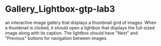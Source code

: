 # Gallery_Lightbox-gtp-lab3
an interactive image gallery that displays a thumbnail grid of images. When a thumbnail is clicked, it should open a lightbox that displays the full-sized image along with its caption. The lightbox should have "Next" and "Previous" buttons for navigation between images.
